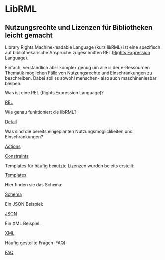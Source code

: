 # LibRML
## Nutzungsrechte und Lizenzen für Bibliotheken leicht gemacht

Library Rights Machine-readable Language (kurz libRML) ist eine spezifisch auf bibliothekarische Ansprüche zugeschnitten REL ([Rights Expression Language](rel.markdown)).

Einfach, verständlich aber komplex genug um alle in der e-Ressourcen Thematik möglichen Fälle von Nutzungsrechte und Einschränkungen zu beschreiben. Dabei soll es sowohl menschen- also auch maschinenlesbar bleiben.

Was ist eine REL (Rights Expression Language)? 

[REL](rel.markdown)


Wie genau funktioniert die libRML?

[Detail](detail.markdown)


Was sind die bereits eingeplanten Nutzungsmöglichkeiten und Einschränkungen?

[Actions](actions.markdown)

[Constraints](constraints.markdown)


Templates für häufig benutzte Lizenzen wurden bereits erstellt:

[Templates](templates.markdown)


Hier finden sie das Schema:

[Schema](schema.markdown)


Ein JSON Beispiel: 

[JSON](json.markdown)


Ein XML Beispiel:

[XML](xmlbeispiel.markdown)


Häufig gestellte Fragen (FAQ):

[FAQ](faq.markdown)


